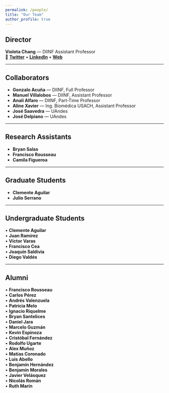 ```yaml
---
permalink: /people/
title: "Our Team"
author_profile: true
---
```


## Director

**Violeta Chang** — DIINF Assistant Professor  
🔗 **[Twitter](https://x.com/vnchangc)** • **[LinkedIn](https://www.linkedin.com/in/violeta-chang/)** • **[Web](https://vchang.diinf.usach.cl/)**

---

## Collaborators

- **Gonzalo Acuña** — DIINF, Full Professor  
- **Manuel Villalobos** — DIINF, Assistant Professor  
- **Analí Alfaro** — DIINF, Part-Time Professor  
- **Aline Xavier** — Ing. Biomédica USACH, Assistant Professor  
- **José Saavedra** — UAndes  
- **José Delpiano** — UAndes  

---

## Research Assistants

- **Bryan Salas**  
- **Francisco Rousseau**  
- **Camila Figueroa**

---

## Graduate Students

- **Clemente Aguilar**  
- **Julio Serrano**

---

## Undergraduate Students

• **Clemente Aguilar**  
• **Juan Ramírez**  
• **Víctor Varas**  
• **Francisco Cea**  
• **Joaquín Saldivia**  
• **Diego Valdés**

---

## Alumni

• **Francisco Rousseau**  
• **Carlos Pérez**  
• **Andrés Valenzuela**  
• **Patricia Melo**  
• **Ignacio Riquelme**  
• **Bryan Santelices**  
• **Daniel Jara**  
• **Marcelo Guzmán**  
• **Kevin Espinoza**  
• **Cristóbal Fernández**  
• **Rodolfo Ugarte**  
• **Alex Muñoz**  
• **Matías Coronado**  
• **Luis Abello**  
• **Benjamín Hernández**  
• **Benjamín Morales**  
• **Javier Velásquez**  
• **Nicolás Román**  
• **Ruth Marín**

